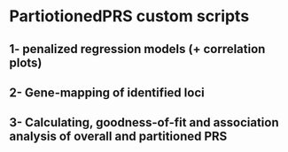 # PartiotionedPRS custom scripts
## 1- penalized regression models (+ correlation plots)
## 2- Gene-mapping of identified loci
## 3- Calculating, goodness-of-fit and association analysis of overall and partitioned PRS
